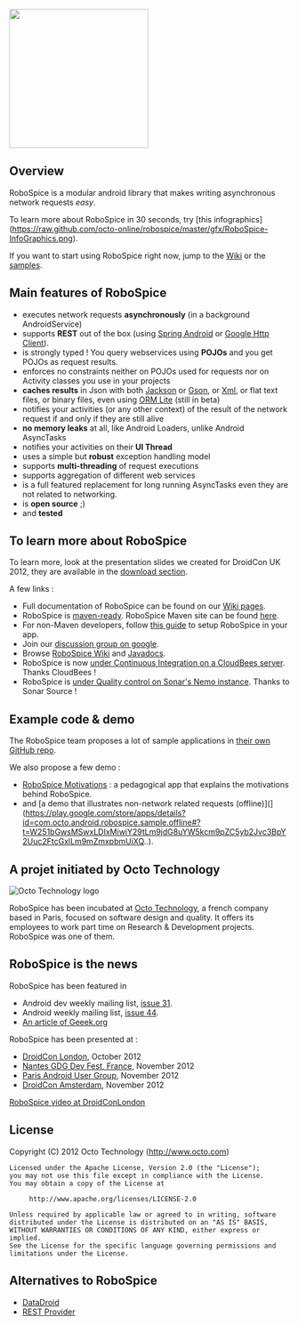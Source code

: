 <img src="https://raw.github.com/octo-online/robospice/master/gfx/Robospice-logo-white-background.png" 
width="250px" />

Overview
--------

RoboSpice is a modular android library that makes writing asynchronous network requests *easy*.

To learn more about RoboSpice in 30 seconds, try [this infographics]
(https://raw.github.com/octo-online/robospice/master/gfx/RoboSpice-InfoGraphics.png).

If you want to start using RoboSpice right now, jump to the [Wiki](https://github.com/octo-online/RoboSpice-samples) or the [samples](https://github.com/octo-online/RoboSpice-samples).


Main features of RoboSpice
--------------------------

* executes network requests **asynchronously** (in a background AndroidService)
* supports **REST** out of the box (using [Spring Android](http://www.springsource.org/spring-android) or [Google Http Client](http://code.google.com/p/google-http-java-client)).
* is strongly typed ! You query webservices using **POJOs** and you get POJOs as request results.
* enforces no constraints neither on POJOs used for requests nor on Activity classes you use in your projects
* **caches results** in Json with both [Jackson](http://jackson.codehaus.org/) or [Gson](http://code.google.com/p/google-gson/),
or [Xml](http://simple.sourceforge.net/), or flat text files, or binary files, even using [ORM Lite](http://ormlite.com/sqlite_java_android_orm.shtml) (still in beta)
* notifies your activities (or any other context) of the result of the network request if and only if they are still alive
* **no memory leaks** at all, like Android Loaders, unlike Android AsyncTasks
* notifies your activities on their **UI Thread**
* uses a simple but **robust** exception handling model
* supports **multi-threading** of request executions
* supports aggregation of different web services
* is a full featured replacement for long running AsyncTasks even they are not related to networking.
* is **open source** ;) 
* and **tested**

To learn more about RoboSpice
-----------------------------

To learn more, look at the presentation slides we created for DroidCon UK 2012, they are available in the [download section](https://github.com/octo-online/robospice/downloads).

A few links : 

* Full documentation of RoboSpice can be found on our [Wiki pages](https://github.com/octo-online/robospice/wiki).
* RoboSpice is [maven-ready](http://search.maven.org/#search%7Cga%7C1%7Crobospice). RoboSpice Maven site can be found [here](http://octo-online.github.com/robospice/site/latest/index.html).
* For non-Maven developers, follow [this guide](https://github.com/octo-online/robospice/wiki/Using-RoboSpice-without-Maven) to setup RoboSpice in your app.
* Join our [discussion group on google](https://groups.google.com/forum/?fromgroups#!forum/robospice).
* Browse [RoboSpice Wiki](https://github.com/octo-online/robospice/wiki) and [Javadocs](http://octo-online.github.com/robospice/site/latest/apidocs/index.html).
* RoboSpice is now [under Continuous Integration on a CloudBees server](https://robospice.ci.cloudbees.com/job/Build%20RoboSpice/). Thanks CloudBees !
* RoboSpice is [under Quality control on Sonar's Nemo instance](http://nemo.sonarsource.org/dashboard/index/504442). Thanks to Sonar Source !

Example code & demo
-------------------

The RoboSpice team proposes a lot of sample applications in [their own GitHub repo](https://github.com/octo-online/RoboSpice-samples).

We also propose a few demo : 
* [RoboSpice Motivations](http://goo.gl/pzqH4) : a pedagogical app that explains the motivations behind RoboSpice.
* and [a demo that illustrates non-network related requests (offline)](](https://play.google.com/store/apps/details?id=com.octo.android.robospice.sample.offline#?t=W251bGwsMSwxLDIxMiwiY29tLm9jdG8uYW5kcm9pZC5yb2Jvc3BpY2Uuc2FtcGxlLm9mZmxpbmUiXQ..).

A projet initiated by Octo Technology 
-------------------------------------

![Octo Technology logo](https://raw.github.com/octo-online/robospice/master/gfx/octo-ascii-logo-blue.png)

RoboSpice has been incubated at [Octo Technology](http://www.octo.com/en), a french company based in Paris, focused on software design and quality. 
It offers its employees to work part time on Research & Development projects. RoboSpice was one of them.

RoboSpice is the news 
---------------------

RoboSpice has been featured in 
* Android dev weekly mailing list, [issue 31](http://androiddevweekly.com/2012/10/29/Issue-31.html).
* Android weekly mailing list, [issue 44](http://androidweekly.net/).
* [An article of Geeek.org ](http://www.geeek.org/developpement-android-robospice-simplifie-vos-appels-reseau-asynchrone-690.html)

RoboSpice has been presented at : 
* [DroidCon London](http://uk.droidcon.com/), October 2012
* [Nantes GDG Dev Fest, France](http://devfest.gdgnantes.com/?utm_source=3eme%2Bmsg&utm_medium=google-plus&utm_campaign=mailing-devfest), November 2012
* [Paris Android User Group](http://www.paug.fr/actualite-android/conference-presentation-des-librairies-robospice-et-polaris/), November 2012
* [DroidCon Amsterdam](http://www.droidcon.nl/), November 2012

[RoboSpice video at DroidConLondon](http://uk.droidcon.com/sessions/b-track-3/)

License
-------

  Copyright (C) 2012 Octo Technology (http://www.octo.com)
	
	Licensed under the Apache License, Version 2.0 (the "License");
	you may not use this file except in compliance with the License.
	You may obtain a copy of the License at
	
	     http://www.apache.org/licenses/LICENSE-2.0
	
	Unless required by applicable law or agreed to in writing, software
	distributed under the License is distributed on an "AS IS" BASIS,
	WITHOUT WARRANTIES OR CONDITIONS OF ANY KIND, either express or implied.
	See the License for the specific language governing permissions and
	limitations under the License.
	
Alternatives to RoboSpice 
-------------------------

* [DataDroid](http://www.datadroidlib.com/2012/12/datadroid-v2-is-available)
* [REST Provider](https://github.com/novoda/RESTProvider)
